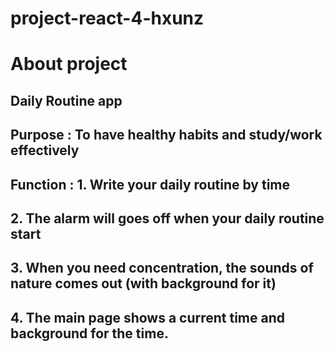 # project-react-4-hxunz

# About project 
## Daily Routine app

## Purpose : To have healthy habits and study/work effectively

## Function : 1. Write your daily routine by time
##            2. The alarm will goes off when your daily routine start
##            3. When you need concentration, the sounds of nature comes out (with background for it)
##            4. The main page shows a current time and background for the time.